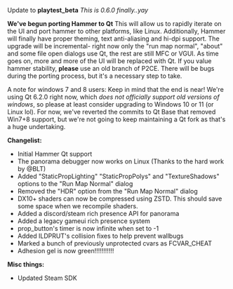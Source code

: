 Update to **playtest_beta**
*This is 0.6.0 finally..yay*

**We've begun porting Hammer to Qt**
This will allow us to rapidly iterate on the UI and port hammer to other platforms, like Linux. Additionally, Hammer will finally have proper theming, text anti-aliasing and hi-dpi support. 
The upgrade will be incremental- right now only the "run map normal", "about" and some file open dialogs use Qt, the rest are still MFC or VGUI. As time goes on, more and more of the UI will be replaced with Qt. 
If you value hammer stability, **please** use an old branch of P2CE. There will be bugs during the porting process, but it's a necessary step to take. 

A note for windows 7 and 8 users: Keep in mind that the end is near! We're using Qt 6.2.0 right now, which *does not officially support old versions of windows*, so please at least consider upgrading to Windows 10 or 11 (or Linux lol). For now, we've reverted the commits to Qt Base that removed Win7+8 support, but we're not going to keep maintaining a Qt fork as that's a huge undertaking. 

**Changelist:**
- Initial Hammer Qt support
- The panorama debugger now works on Linux (Thanks to the hard work by @BLT)
- Added "StaticPropLighting" "StaticPropPolys" and "TextureShadows" options to the "Run Map Normal" dialog
- Removed the "HDR" option from the "Run Map Normal" dialog
- DX10+ shaders can now be compressed using ZSTD. This should save some space when we recompile shaders.
- Added a discord/steam rich presence API for panorama
- Added a legacy gameui rich presence system 
- prop_button's timer is now infinite when set to -1 
- Added ILDPRUT's collision fixes to help prevent wallbugs 
- Marked a bunch of previously unprotected cvars as FCVAR_CHEAT
- Adhesion gel is now green!!!!!!!!!!!

**Misc things:**
- Updated Steam SDK
